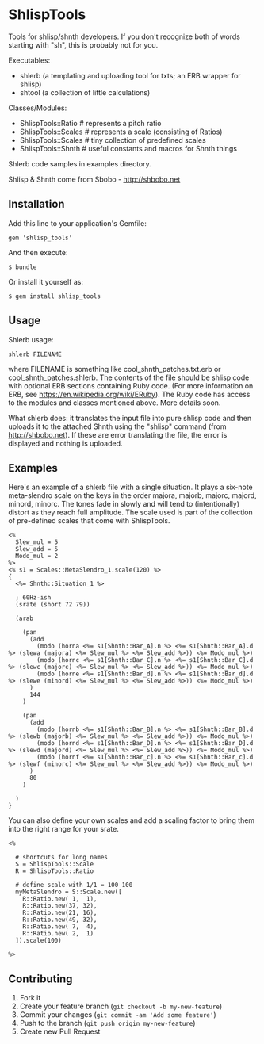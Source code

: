 # ShlispTools

Tools for shlisp/shnth developers. If you don't recognize both of words starting with "sh", this is probably not for you.

Executables:
* shlerb (a templating and uploading tool for txts; an ERB wrapper for shlisp)
* shtool (a collection of little calculations)

Classes/Modules:
* ShlispTools::Ratio    # represents a pitch ratio
* ShlispTools::Scales   # represents a scale (consisting of Ratios)
* ShlispTools::Scales   # tiny collection of predefined scales
* ShlispTools::Shnth    # useful constants and macros for Shnth things

Shlerb code samples in examples directory.

Shlisp & Shnth come from Sbobo - http://shbobo.net

## Installation

Add this line to your application's Gemfile:

    gem 'shlisp_tools'

And then execute:

    $ bundle

Or install it yourself as:

    $ gem install shlisp_tools

## Usage

Shlerb usage:

    shlerb FILENAME

where FILENAME is something like cool_shnth_patches.txt.erb or cool_shnth_patches.shlerb. The contents of the file should be shlisp code with optional ERB sections containing Ruby code. (For more information on ERB, see https://en.wikipedia.org/wiki/ERuby). The Ruby code has access to the modules and classes mentioned above. More details soon.

What shlerb does: it translates the input file into pure shlisp code and then uploads it to the attached Shnth using the "shlisp" command (from http://shbobo.net). If these are error translating the file, the error is displayed and nothing is uploaded.

## Examples

Here's an example of a shlerb file with a single situation. It plays a six-note meta-slendro scale on the keys in the order majora, majorb, majorc, majord, minord, minorc. The tones fade in slowly and will tend to (intentionally) distort as they reach full amplitude. The scale used is part of the collection of pre-defined scales that come with ShlispTools.

    <%
      Slew_mul = 5
      Slew_add = 5
      Modo_mul = 2
    %>
    <% s1 = Scales::MetaSlendro_1.scale(120) %> 
    {
      <%= Shnth::Situation_1 %>

      ; 60Hz-ish
      (srate (short 72 79))

      (arab

        (pan
          (add
            (modo (horna <%= s1[Shnth::Bar_A].n %> <%= s1[Shnth::Bar_A].d %> (slewa (majora) <%= Slew_mul %> <%= Slew_add %>)) <%= Modo_mul %>)
            (modo (hornc <%= s1[Shnth::Bar_C].n %> <%= s1[Shnth::Bar_C].d %> (slewc (majorc) <%= Slew_mul %> <%= Slew_add %>)) <%= Modo_mul %>)
            (modo (horne <%= s1[Shnth::Bar_d].n %> <%= s1[Shnth::Bar_d].d %> (slewe (minord) <%= Slew_mul %> <%= Slew_add %>)) <%= Modo_mul %>)
          )
          144
        )

        (pan
          (add
            (modo (hornb <%= s1[Shnth::Bar_B].n %> <%= s1[Shnth::Bar_B].d %> (slewb (majorb) <%= Slew_mul %> <%= Slew_add %>)) <%= Modo_mul %>)
            (modo (hornd <%= s1[Shnth::Bar_D].n %> <%= s1[Shnth::Bar_D].d %> (slewd (majord) <%= Slew_mul %> <%= Slew_add %>)) <%= Modo_mul %>)
            (modo (hornf <%= s1[Shnth::Bar_c].n %> <%= s1[Shnth::Bar_c].d %> (slewf (minorc) <%= Slew_mul %> <%= Slew_add %>)) <%= Modo_mul %>)
          )
          80
        )

      )
    }

You can also define your own scales and add a scaling factor to bring them into the right range for your srate.

    <%

      # shortcuts for long names
      S = ShlispTools::Scale
      R = ShlispTools::Ratio

      # define scale with 1/1 = 100 100
      myMetaSlendro = S::Scale.new([
        R::Ratio.new( 1,  1),
        R::Ratio.new(37, 32),
        R::Ratio.new(21, 16),
        R::Ratio.new(49, 32),
        R::Ratio.new( 7,  4),
        R::Ratio.new( 2,  1)
      ]).scale(100)

    %>

## Contributing

1. Fork it
2. Create your feature branch (`git checkout -b my-new-feature`)
3. Commit your changes (`git commit -am 'Add some feature'`)
4. Push to the branch (`git push origin my-new-feature`)
5. Create new Pull Request
